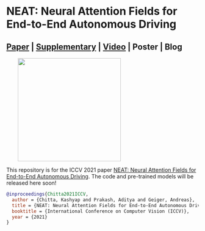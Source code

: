 # NEAT: Neural Attention Fields for End-to-End Autonomous Driving

## [Paper](http://www.cvlibs.net/publications/Chitta2021ICCV.pdf) | [Supplementary](http://www.cvlibs.net/publications/Chitta2021ICCV_supplementary.pdf) | [Video](https://www.youtube.com/watch?v=gtO-ghjKkRs) | Poster | Blog

<img src="neat/assets/neat_clip.GIF" height="270" hspace=30>

This repository is for the ICCV 2021 paper [NEAT: Neural Attention Fields for End-to-End Autonomous Driving](http://www.cvlibs.net/publications/Chitta2021ICCV.pdf). The code and pre-trained models will be released here soon!
```bibtex
@inproceedings{Chitta2021ICCV,
  author = {Chitta, Kashyap and Prakash, Aditya and Geiger, Andreas},
  title = {NEAT: Neural Attention Fields for End-to-End Autonomous Driving},
  booktitle = {International Conference on Computer Vision (ICCV)},
  year = {2021}
}
```